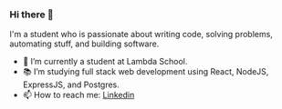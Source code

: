### Hi there 👋

I'm a student who is passionate about writing code, solving problems, automating stuff, and building software.

- 🔭 I’m currently a student at Lambda School.
- 📚 I’m studying full stack web development using React, NodeJS, ExpressJS, and Postgres.
- 📫 How to reach me: [Linkedin](https://www.linkedin.com/in/ryanpdesigns)
